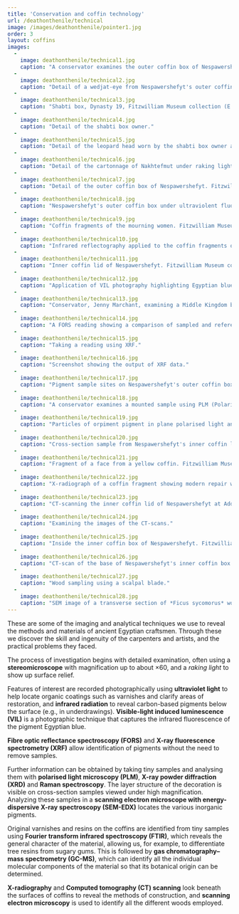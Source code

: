 ```yaml
---
title: 'Conservation and coffin technology'
url: /deathonthenile/technical
image: /images/deathonthenile/pointer1.jpg
order: 3
layout: coffins
images:
  -
    image: deathonthenile/technical1.jpg
    caption: "A conservator examines the outer coffin box of Nespawershefyt with a stereomicroscope, Fitzwilliam Museum collection (E.1.1822)." 
  -
    image: deathonthenile/technical2.jpg
    caption: "Detail of a wedjat-eye from Nespawershefyt's outer coffin box viewed under magnification."
  -
    image: deathonthenile/technical3.jpg
    caption: "Shabti box, Dynasty 19, Fitzwilliam Museum collection (E.205.1932)." 
  -
    image: deathonthenile/technical4.jpg
    caption: "Detail of the shabti box owner."
  -
    image: deathonthenile/technical5.jpg
    caption: "Detail of the leopard head worn by the shabti box owner at x30 magnification."
  -
    image: deathonthenile/technical6.jpg
    caption: "Detail of the cartonnage of Nakhtefmut under raking light. Fitzwilliam Museum collection (E.64.1896)."
  -
    image: deathonthenile/technical7.jpg
    caption: "Detail of the outer coffin box of Nespawershefyt. Fitzwilliam Museum collection (E.1.1822)."
  -
    image: deathonthenile/technical8.jpg
    caption: "Nespawershefyt's outer coffin box under ultraviolent fluorescence light."
  -
    image: deathonthenile/technical9.jpg
    caption: "Coffin fragments of the mourning women. Fitzwilliam Museum collection (E.283.1900)."
  -
    image: deathonthenile/technical10.jpg
    caption: "Infrared reflectography applied to the coffin fragments of the mourning women."
  -
    image: deathonthenile/technical11.jpg
    caption: "Inner coffin lid of Nespawershefyt. Fitzwilliam Museum collection (E.1.1822)."
  -
    image: deathonthenile/technical12.jpg
    caption: "Application of VIL photography highlighting Egyptian blue pigment on the inner coffin lid of Nespawershefyt".
  -
    image: deathonthenile/technical13.jpg
    caption: "Conservator, Jenny Marchant, examining a Middle Kingdom box coffin using FORS."
  -
    image: deathonthenile/technical14.jpg
    caption: "A FORS reading showing a comparison of sampled and reference spectra."
  -
    image: deathonthenile/technical15.jpg
    caption: "Taking a reading using XRF."
  -
    image: deathonthenile/technical16.jpg
    caption: "Screenshot showing the output of XRF data."
  -
    image: deathonthenile/technical17.jpg
    caption: "Pigment sample sites on Nespawershefyt's outer coffin box. Fitzwilliam Museum collection (E.1.1822)."
  -
    image: deathonthenile/technical18.jpg
    caption: "A conservator examines a mounted sample using PLM (Polarised Light Microscopy)."
  -
    image: deathonthenile/technical19.jpg
    caption: "Particles of orpiment pigment in plane polarised light and cross polarised light."
  -
    image: deathonthenile/technical20.jpg
    caption: "Cross-section sample from Nespawershefyt's inner coffin lid."
  -
    image: deathonthenile/technical21.jpg
    caption: "Fragment of a face from a yellow coffin. Fitzwilliam Museum collection (E.GA.507.1947)."
  -
    image: deathonthenile/technical22.jpg
    caption: "X-radiograph of a coffin fragment showing modern repair work in the form of metal nails in the chin."
  - 
    image: deathonthenile/technical23.jpg
    caption: "CT-scanning the inner coffin lid of Nespawershefyt at Addenbrookes Hospital."
  -
    image: deathonthenile/technical24.jpg
    caption: "Examining the images of the CT-scans."
  -
    image: deathonthenile/technical25.jpg
    caption: "Inside the inner coffin box of Nespawershefyt. Fitzwilliam Museum collection (E.1.1822)."
  -
    image: deathonthenile/technical26.jpg
    caption: "CT-scan of the base of Nespawershefyt's inner coffin box showing mortise and tenon joints."
  -
    image: deathonthenile/technical27.jpg
    caption: "Wood sampling using a scalpal blade."
  -
    image: deathonthenile/technical28.jpg
    caption: "SEM image of a transverse section of *Ficus sycomorus* wood. Copyright Caroline Cartwright: British Museum."
---
```


These are some of the imaging and analytical techniques we use to reveal the methods and materials of ancient Egyptian craftsmen. Through these we discover the skill and ingenuity of the carpenters and artists, and the practical problems they faced.

The process of investigation begins with detailed examination, often using a **stereomicroscope** with magnification up to about ×60, and a *raking light* to show up surface relief.

Features of interest are recorded photographically using **ultraviolet light** to help locate organic coatings such as varnishes and clarify areas of restoration, and **infrared radiation** to reveal carbon-based pigments below the surface (e.g., in underdrawings). **Visible-light induced luminescence (VIL)** is a photographic technique that captures the infrared fluorescence of the pigment Egyptian blue.

**Fibre optic reflectance spectroscopy (FORS)** and **X-ray fluorescence spectrometry (XRF)** allow identification of pigments without the need to remove samples.

Further information can be obtained by taking tiny samples and analysing them with **polarised light microscopy (PLM)**, **X-ray powder diffraction (XRD)** and **Raman spectroscopy**. The layer structure of the decoration is visible on cross-section samples viewed under high magnification. Analyzing these samples in a **scanning electron microscope with energy-dispersive X-ray spectroscopy (SEM-EDX)** locates the various inorganic pigments.

Original varnishes and resins on the coffins are identified from tiny samples using **Fourier transform infrared spectroscopy (FTIR)**, which reveals the general character of the material, allowing us, for example, to differentiate tree resins from sugary gums. This is followed by **gas chromatography–mass spectrometry (GC-MS)**, which can identify all the individual molecular components of the material so that its botanical origin can be determined.

**X-radiography** and **Computed tomography (CT) scanning** look beneath the surfaces of coffins to reveal the methods of construction, and **scanning electron microscopy** is used to identify all the different woods employed.

